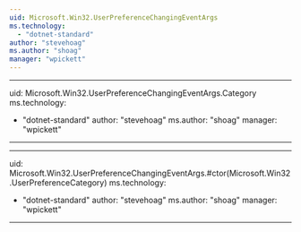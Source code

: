 ```yaml
---
uid: Microsoft.Win32.UserPreferenceChangingEventArgs
ms.technology: 
  - "dotnet-standard"
author: "stevehoag"
ms.author: "shoag"
manager: "wpickett"
---
```


---
uid: Microsoft.Win32.UserPreferenceChangingEventArgs.Category
ms.technology: 
  - "dotnet-standard"
author: "stevehoag"
ms.author: "shoag"
manager: "wpickett"
---

---
uid: Microsoft.Win32.UserPreferenceChangingEventArgs.#ctor(Microsoft.Win32.UserPreferenceCategory)
ms.technology: 
  - "dotnet-standard"
author: "stevehoag"
ms.author: "shoag"
manager: "wpickett"
---
